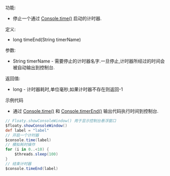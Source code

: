 功能:

+ 停止一个通过 [Console.time()](/API/Console/Console/README.md?id=time) 启动的计时器.

定义:

+ long timeEnd(String timerName)

参数:

+ String timerName - 需要停止的计时器名字.一旦停止,计时器所经过的时间会被自动输出到控制台.

返回值:

+ long - 计时器耗时,单位毫秒,如果计时器不存在则返回-1

示例代码

+ 通过 [Console.time()](/API/Console/Console/README.md?id=time)
  和 [Console.timerEnd()](/API/Console/Console/README.md?id=timeEnd) 输出代码执行时间到控制台.

```groovy
// Floaty.showConsoleWindow() 用于显示控制台悬浮窗口
$floaty.showConsoleWindow()
def label = "label"
// 开启一个计时器
$console.time(label)
// 模拟耗时操作
for (i in 0..<10) {
    $threads.sleep(100)
}
// 结束计时器
$console.timeEnd(label)
```
